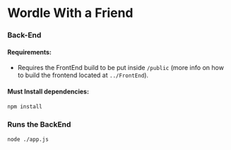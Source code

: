 # Wordle With a Friend

### Back-End




#### Requirements:

- Requires the FrontEnd build to be put inside ``/public`` (more info on how to build the frontend located at ``../FrontEnd``).

#### Must Install dependencies:

```sh
npm install
```

### Runs the BackEnd

```
node ./app.js
```

[//]: #
   [React Bootstrap]: <https://react-bootstrap.github.io>
   [Node.js]: <http://nodejs.org>
   [NeDB]: <https://github.com/louischatriot/nedb>
   [express]: <http://expressjs.com>
   [React Js]: <https://reactjs.org/>
